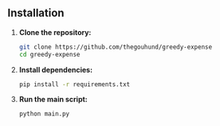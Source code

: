 ## Installation

1. **Clone the repository:**
    ```bash
    git clone https://github.com/thegouhund/greedy-expense
    cd greedy-expense
    ```

2. **Install dependencies:**
    ```bash
    pip install -r requirements.txt
    ```

3. **Run the main script:**
    ```bash
    python main.py
    ```
